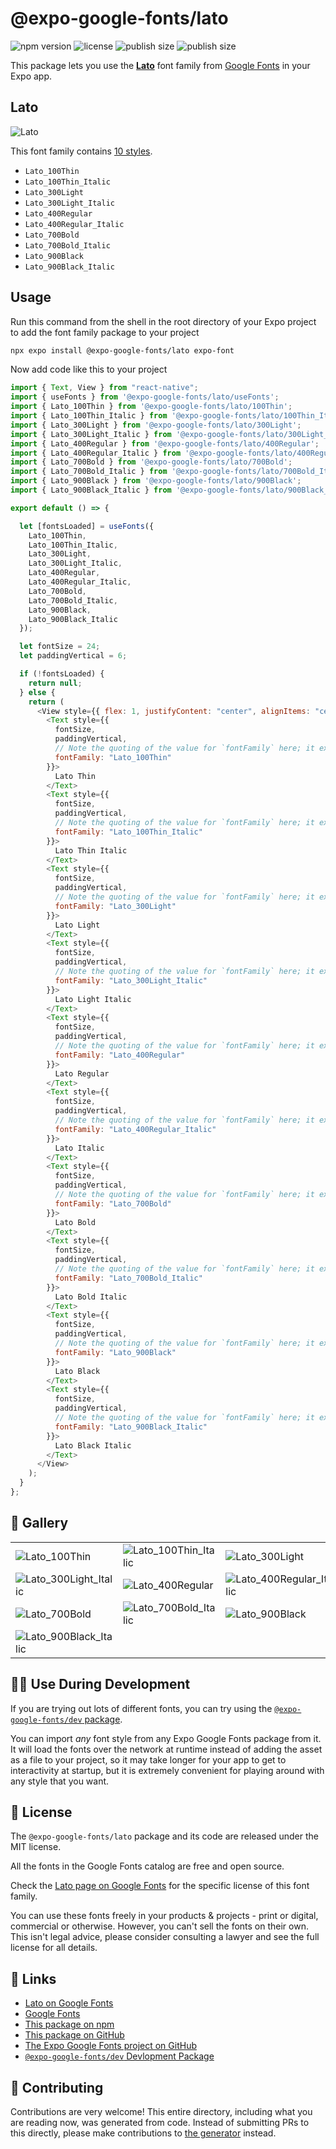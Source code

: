 # @expo-google-fonts/lato

![npm version](https://flat.badgen.net/npm/v/@expo-google-fonts/lato)
![license](https://flat.badgen.net/github/license/expo/google-fonts)
![publish size](https://flat.badgen.net/packagephobia/install/@expo-google-fonts/lato)
![publish size](https://flat.badgen.net/packagephobia/publish/@expo-google-fonts/lato)

This package lets you use the [**Lato**](https://fonts.google.com/specimen/Lato) font family from [Google Fonts](https://fonts.google.com/) in your Expo app.

## Lato

![Lato](./font-family.png)

This font family contains [10 styles](#-gallery).

- `Lato_100Thin`
- `Lato_100Thin_Italic`
- `Lato_300Light`
- `Lato_300Light_Italic`
- `Lato_400Regular`
- `Lato_400Regular_Italic`
- `Lato_700Bold`
- `Lato_700Bold_Italic`
- `Lato_900Black`
- `Lato_900Black_Italic`

## Usage

Run this command from the shell in the root directory of your Expo project to add the font family package to your project

```sh
npx expo install @expo-google-fonts/lato expo-font
```

Now add code like this to your project

```js
import { Text, View } from "react-native";
import { useFonts } from '@expo-google-fonts/lato/useFonts';
import { Lato_100Thin } from '@expo-google-fonts/lato/100Thin';
import { Lato_100Thin_Italic } from '@expo-google-fonts/lato/100Thin_Italic';
import { Lato_300Light } from '@expo-google-fonts/lato/300Light';
import { Lato_300Light_Italic } from '@expo-google-fonts/lato/300Light_Italic';
import { Lato_400Regular } from '@expo-google-fonts/lato/400Regular';
import { Lato_400Regular_Italic } from '@expo-google-fonts/lato/400Regular_Italic';
import { Lato_700Bold } from '@expo-google-fonts/lato/700Bold';
import { Lato_700Bold_Italic } from '@expo-google-fonts/lato/700Bold_Italic';
import { Lato_900Black } from '@expo-google-fonts/lato/900Black';
import { Lato_900Black_Italic } from '@expo-google-fonts/lato/900Black_Italic';

export default () => {

  let [fontsLoaded] = useFonts({
    Lato_100Thin, 
    Lato_100Thin_Italic, 
    Lato_300Light, 
    Lato_300Light_Italic, 
    Lato_400Regular, 
    Lato_400Regular_Italic, 
    Lato_700Bold, 
    Lato_700Bold_Italic, 
    Lato_900Black, 
    Lato_900Black_Italic
  });

  let fontSize = 24;
  let paddingVertical = 6;

  if (!fontsLoaded) {
    return null;
  } else {
    return (
      <View style={{ flex: 1, justifyContent: "center", alignItems: "center" }}>
        <Text style={{
          fontSize,
          paddingVertical,
          // Note the quoting of the value for `fontFamily` here; it expects a string!
          fontFamily: "Lato_100Thin"
        }}>
          Lato Thin
        </Text>
        <Text style={{
          fontSize,
          paddingVertical,
          // Note the quoting of the value for `fontFamily` here; it expects a string!
          fontFamily: "Lato_100Thin_Italic"
        }}>
          Lato Thin Italic
        </Text>
        <Text style={{
          fontSize,
          paddingVertical,
          // Note the quoting of the value for `fontFamily` here; it expects a string!
          fontFamily: "Lato_300Light"
        }}>
          Lato Light
        </Text>
        <Text style={{
          fontSize,
          paddingVertical,
          // Note the quoting of the value for `fontFamily` here; it expects a string!
          fontFamily: "Lato_300Light_Italic"
        }}>
          Lato Light Italic
        </Text>
        <Text style={{
          fontSize,
          paddingVertical,
          // Note the quoting of the value for `fontFamily` here; it expects a string!
          fontFamily: "Lato_400Regular"
        }}>
          Lato Regular
        </Text>
        <Text style={{
          fontSize,
          paddingVertical,
          // Note the quoting of the value for `fontFamily` here; it expects a string!
          fontFamily: "Lato_400Regular_Italic"
        }}>
          Lato Italic
        </Text>
        <Text style={{
          fontSize,
          paddingVertical,
          // Note the quoting of the value for `fontFamily` here; it expects a string!
          fontFamily: "Lato_700Bold"
        }}>
          Lato Bold
        </Text>
        <Text style={{
          fontSize,
          paddingVertical,
          // Note the quoting of the value for `fontFamily` here; it expects a string!
          fontFamily: "Lato_700Bold_Italic"
        }}>
          Lato Bold Italic
        </Text>
        <Text style={{
          fontSize,
          paddingVertical,
          // Note the quoting of the value for `fontFamily` here; it expects a string!
          fontFamily: "Lato_900Black"
        }}>
          Lato Black
        </Text>
        <Text style={{
          fontSize,
          paddingVertical,
          // Note the quoting of the value for `fontFamily` here; it expects a string!
          fontFamily: "Lato_900Black_Italic"
        }}>
          Lato Black Italic
        </Text>
      </View>
    );
  }
};
```

## 🔡 Gallery


||||
|-|-|-|
|![Lato_100Thin](./100Thin/Lato_100Thin.ttf.png)|![Lato_100Thin_Italic](./100Thin_Italic/Lato_100Thin_Italic.ttf.png)|![Lato_300Light](./300Light/Lato_300Light.ttf.png)||
|![Lato_300Light_Italic](./300Light_Italic/Lato_300Light_Italic.ttf.png)|![Lato_400Regular](./400Regular/Lato_400Regular.ttf.png)|![Lato_400Regular_Italic](./400Regular_Italic/Lato_400Regular_Italic.ttf.png)||
|![Lato_700Bold](./700Bold/Lato_700Bold.ttf.png)|![Lato_700Bold_Italic](./700Bold_Italic/Lato_700Bold_Italic.ttf.png)|![Lato_900Black](./900Black/Lato_900Black.ttf.png)||
|![Lato_900Black_Italic](./900Black_Italic/Lato_900Black_Italic.ttf.png)||||


## 👩‍💻 Use During Development

If you are trying out lots of different fonts, you can try using the [`@expo-google-fonts/dev` package](https://github.com/expo/google-fonts/tree/master/font-packages/dev#readme).

You can import _any_ font style from any Expo Google Fonts package from it. It will load the fonts over the network at runtime instead of adding the asset as a file to your project, so it may take longer for your app to get to interactivity at startup, but it is extremely convenient for playing around with any style that you want.


## 📖 License

The `@expo-google-fonts/lato` package and its code are released under the MIT license.

All the fonts in the Google Fonts catalog are free and open source.

Check the [Lato page on Google Fonts](https://fonts.google.com/specimen/Lato) for the specific license of this font family.

You can use these fonts freely in your products & projects - print or digital, commercial or otherwise. However, you can't sell the fonts on their own. This isn't legal advice, please consider consulting a lawyer and see the full license for all details.

## 🔗 Links

- [Lato on Google Fonts](https://fonts.google.com/specimen/Lato)
- [Google Fonts](https://fonts.google.com/)
- [This package on npm](https://www.npmjs.com/package/@expo-google-fonts/lato)
- [This package on GitHub](https://github.com/expo/google-fonts/tree/master/font-packages/lato)
- [The Expo Google Fonts project on GitHub](https://github.com/expo/google-fonts)
- [`@expo-google-fonts/dev` Devlopment Package](https://github.com/expo/google-fonts/tree/master/font-packages/dev)

## 🤝 Contributing

Contributions are very welcome! This entire directory, including what you are reading now, was generated from code. Instead of submitting PRs to this directly, please make contributions to [the generator](https://github.com/expo/google-fonts/tree/master/packages/generator) instead.
